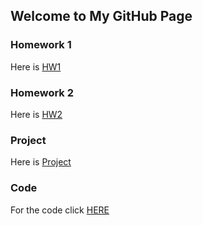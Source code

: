 ## Welcome to My GitHub Page



### Homework 1
Here is [HW1](/files/HW1.html)
### Homework 2
Here is [HW2](/files/HW2.html)

### Project
Here is [Project](/files/proje-son.html)
### Code
For the code click [HERE](/files/project.R) 
